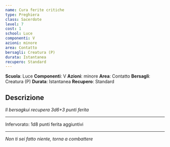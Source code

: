 ```yaml
---
name: Cura ferite critiche
type: Preghiera
class: Sacerdote
level: 7
cost: 1
school: Luce
componenti: V
azioni: minore
area: Contatto
bersagli: Creatura (P)
durata: Istantanea
recupero: Standard
---
```

**Scuola**: Luce
**Componenti**: V
**Azioni**: minore
**Area**: Contatto
**Bersagli**: Creatura (P)
**Durata**: Istantanea
**Recupero**: Standard

**Descrizione**
-

*Il bersagkui recupera 3d6+3 punti ferita*

---

Infervorato: 1d8 punti ferita aggiuntivi

---

*Non ti sei fatto niente, torna a combattere*